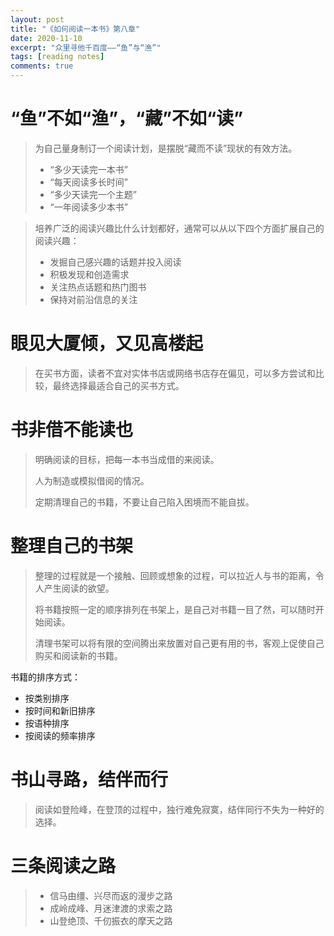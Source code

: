 ```yaml
---
layout: post
title: "《如何阅读一本书》第八章"
date: 2020-11-10
excerpt: "众里寻他千百度——“鱼”与“渔”"
tags: [reading notes]
comments: true
---
```


# “鱼”不如“渔”，“藏”不如“读”

> 为自己量身制订一个阅读计划，是摆脱“藏而不读”现状的有效方法。
>
> - “多少天读完一本书”
> - “每天阅读多长时间”
> - “多少天读完一个主题”
> - “一年阅读多少本书”

> 培养广泛的阅读兴趣比什么计划都好，通常可以从以下四个方面扩展自己的阅读兴趣：
>
> - 发掘自己感兴趣的话题并投入阅读
> - 积极发现和创造需求
> - 关注热点话题和热门图书
> - 保持对前沿信息的关注

# 眼见大厦倾，又见高楼起

> 在买书方面，读者不宜对实体书店或网络书店存在偏见，可以多方尝试和比较，最终选择最适合自己的买书方式。

# 书非借不能读也

> 明确阅读的目标，把每一本书当成借的来阅读。
>
> 人为制造或模拟借阅的情况。
>
> 定期清理自己的书籍，不要让自己陷入困境而不能自拔。

# 整理自己的书架

> 整理的过程就是一个接触、回顾或想象的过程，可以拉近人与书的距离，令人产生阅读的欲望。
>
> 将书籍按照一定的顺序排列在书架上，是自己对书籍一目了然，可以随时开始阅读。
>
> 清理书架可以将有限的空间腾出来放置对自己更有用的书，客观上促使自己购买和阅读新的书籍。

书籍的排序方式：

- 按类别排序
- 按时间和新旧排序
- 按语种排序
- 按阅读的频率排序

# 书山寻路，结伴而行

> 阅读如登险峰，在登顶的过程中，独行难免寂寞，结伴同行不失为一种好的选择。

# 三条阅读之路

> - 信马由缰、兴尽而返的漫步之路
> - 成岭成峰、月迷津渡的求索之路
> - 山登绝顶、千仞振衣的摩天之路